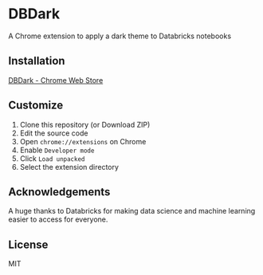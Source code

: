 # DBDark

A Chrome extension to apply a dark theme to Databricks notebooks

## Installation

[DBDark - Chrome Web Store](https://chrome.google.com/webstore/detail/dbdark/pbfahbhcddnfmhjfpnicijnbfabjobkl)

## Customize

1. Clone this repository (or Download ZIP)
1. Edit the source code
1. Open `chrome://extensions` on Chrome
1. Enable `Developer mode`
1. Click `Load unpacked`
1. Select the extension directory

## Acknowledgements

A huge thanks to Databricks for making data science and machine learning easier to access for everyone.

## License

MIT
